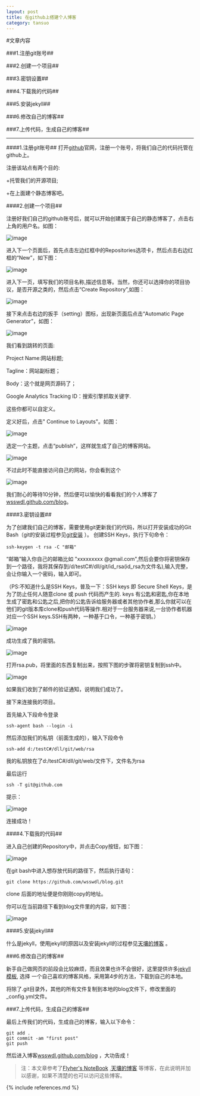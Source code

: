 ```yaml
---
layout: post
title: 在github上搭建个人博客
category: tansuo
---
```


#文章内容

###1.注册git账号##

###2.创建一个项目##

###3.密钥设置##

###4.下载我的代码##

###5.安装jekyll##

###6.修改自己的博客##

###7.上传代码，生成自己的博客##

******************************************************************************************************

####1.注册git账号##
打开[github](https://github.com/ "github官网")官网，注册一个账号，将我们自己的代码托管在github上。

注册该站点有两个目的:

+托管我们的开源项目;

+在上面建个静态博客吧。

<!-- more -->

####2.创建一个项目##

注册好我们自己的github账号后，就可以开始创建属于自己的静态博客了，点击右上角的用户名。如图：

![image](/image/create_repo/1.png )

进入下一个页面后，首先点击左边红框中的Repositories选项卡，然后点击右边红框的“New”，如下图：

![image](/image/create_repo/2.png )

进入下一页，填写我们的项目名称,描述信息等。当然，你还可以选择你的项目协议，是否开源之类的，然后点击“Create Repository”,如图：

![image](/image/create_repo/3.png )

接下来点击右边的扳手（setting）图标，出现新页面后点击“Automatic Page Generator”，如图：

![image](/image/create_repo/4.png )

我们看到跳转的页面:

Project Name:网站标题;

Tagline：网站副标题；

Body：这个就是网页源码了；

Google Analytics Tracking ID：搜索引擎抓取关键字.

这些你都可以自定义。

定义好后，点击" Continue to Layouts"。如图：

![image](/image/create_repo/5.png )

选定一个主题，点击“publish”，这样就生成了自己的博客网站。

![image](/image/create_repo/6.png )

不过此时不能直接访问自己的网站，你会看到这个

![image](/image/create_repo/7.png )

我们耐心的等待10分钟，然后便可以愉快的看看我们的个人博客了[wsswdl.github.com/blog](http://wsswdl.github.com/blog "wsswdl的个人博客")。

####3.密钥设置##

为了创建我们自己的博客，需要使用git更新我们的代码，所以打开安装成功的Git Bash（git的安装过程参见[git安装](http://jingyan.baidu.com/article/90895e0fb3495f64ed6b0b50.html) ）。
创建SSH Keys，执行下句命令：

	ssh-keygen -t rsa -C "邮箱"

“邮箱”输入你自己的邮箱比如 "xxxxxxxxx @gmail.com",然后会要你将密钥保存到一个路径，我将其保存到/d/testC#/dll/git/id_rsa(id_rsa为文件名),输入完整，会让你输入一个密码，输入即可。

（PS:不知道什么是SSH Keys，普及一下：SSH keys 即 Secure Shell Keys，是为了防止任何人随意clone 或 push 代码而产生的. keys 有公匙和密匙,你在本地生成了密匙和公匙之后,把你的公匙告诉给服务器或者其他协作者,那么你就可以在他们的git版本库clone和push代码等操作.相对于一台服务器来说,一台协作者机器对应一个SSH keys.SSH有两种，一种基于口令，一种基于密钥。）

![image](/image/create_repo/8.png )

成功生成了我的密钥。

![image](/image/create_repo/9.png )

打开rsa.pub，将里面的东西复制出来，按照下图的步骤将密钥复制到ssh中。

![image](/image/create_repo/10.png )

如果我们收到了邮件的验证通知，说明我们成功了。

接下来连接我的项目。

首先输入下段命令登录

	ssh-agent bash --login -i

然后添加我们的私钥（前面生成的），输入下段命令

	ssh-add d:/testC#/dll/git/web/rsa

我的私钥放在了d:/testC#/dll/git/web/文件下，文件名为rsa

最后运行

	ssh -T git@github.com

提示：

![image](/image/create_repo/11.png )

连接成功！

####4.下载我的代码##

进入自己创建的Repository中，并点击Copy按钮，如下图：

![image](/image/create_repo/12.png )

在git bash中进入想存放代码的路径下，然后执行语句：

	git clone https://github.com/wsswdl/blog.git

clone 后面的地址便是你刚刚copy的地址。

你可以在当前路径下看到blog文件里的内容，如下图：

![image](/image/create_repo/13.png )


####5.安装jekyll##

什么是jekyll，使用jekyll的原因以及安装jekyll的过程参见[天壤的博客](http://blog.segmentfault.com/skyinlayer/1190000000406011) 。

###6.修改自己的博客##

新手自己做网页的前段会比较麻烦，而且效果也许不会很好，这里提供许多[jekyll模板](https://github.com/jekyll/jekyll/wiki/Sites), 选择
一个自己喜欢的博客风格，采用第4步的方法，下载到自己的本地。

将除了.git目录外，其他的所有文件复制到本地的blog文件下，修改里面的_config.yml文件。

###7.上传代码，生成自己的博客##

最后上传我们的代码，生成自己的博客，输入以下命令：

	git add .
	git commit -am "first post"
	git push

然后进入博客[wsswdl.github.com/blog](http://wsswdl.github.com/blog) ，大功告成！


>注：本文章参考了[Flyher's NoteBook](http://www.cnblogs.com/flyher/p/3361140.html#tip4) ,[天壤的博客](http://blog.segmentfault.com/skyinlayer/1190000000406011)
等博客，在此说明并加以感谢，如果不清楚的也可以访问这些博客。



{% include references.md %}
